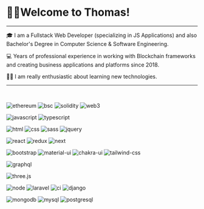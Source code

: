 # 🙋‍♂️Welcome to Thomas!

---

🎓 I am a Fullstack Web Developer (specializing in JS Applications) and also Bachelor's Degree in Computer Science & Software Engineering.

💻 Years of professional experience in working with Blockchain frameworks and creating business applications and platforms since 2018.

👨‍💻 I am really enthusiastic about learning new technologies.

---

<br/>

![ethereum](https://img.shields.io/badge/ETH-3C3C3D?logo=ethereum)
![bsc](https://img.shields.io/badge/BSC-222200?logo=binance)
![solidity](https://img.shields.io/badge/Solidity-363636?logo=solidity&logoColor=white)
![web3](https://img.shields.io/badge/Web_3-F16822?logo=web3.js&logoColor=white)

![javascript](https://img.shields.io/badge/JavaScript-323330?logo=javascript&logoColor=F7DF1E)
![typescript](https://img.shields.io/badge/TypeScript-3178C6?logo=typescript&logoColor=white)

![html](https://img.shields.io/badge/HTML5-E34F26?&logo=html5&logoColor=white)
![css](https://img.shields.io/badge/CSS3-1572B6?&logo=css3&logoColor=white)
![sass](https://img.shields.io/badge/SASS-CC6699?&logo=sass&logoColor=white)
![jquery](https://img.shields.io/badge/jQuery-0769AD?logo=jquery&logoColor=white)

![react](https://img.shields.io/badge/React-20232A?&logo=react&logoColor=61DAFB)
![redux](https://img.shields.io/badge/Redux-593D88?&logo=redux&logoColor=white)
![next](https://img.shields.io/badge/Next-000000?&logo=nextdotjs&logoColor=FFFFFF)

![bootstrap](https://img.shields.io/badge/Bootstrap-563D7C?logo=bootstrap&logoColor=white)
![material-ui](https://img.shields.io/badge/Material_UI-0081CB?logo=mui&logoColor=white)
![chakra-ui](https://img.shields.io/badge/Chakra_UI-319795?logo=chakra-ui&logoColor=white)
![tailwind-css](https://img.shields.io/badge/tailwind_css-06B6D4?logo=tailwind-css&logoColor=white)

![graphql](https://img.shields.io/badge/GraphQL-E434AA?logo=graphql&logoColor=white)

![three.js](https://img.shields.io/badge/Three.js-000000?logo=three.js&logoColor=white)

![node](https://img.shields.io/badge/Node.js-00aa00?logo=node.js&logoColor=white)
![laravel](https://img.shields.io/badge/Laravel-ff1100?logo=laravel&logoColor=white)
![ci](https://img.shields.io/badge/Codeigniter-ff5500?logo=codeigniter&logoColor=white)
![django](https://img.shields.io/badge/Django-00aaff?logo=django)

![mongodb](https://img.shields.io/badge/Monngodb-005500?logo=mongodb&logoColor=white)
![mysql](https://img.shields.io/badge/MySQL-1370a8?logo=mysql&logoColor=white)
![postgresql](https://img.shields.io/badge/Postgresql-00576a?logo=postgresql&logoColor=white)

